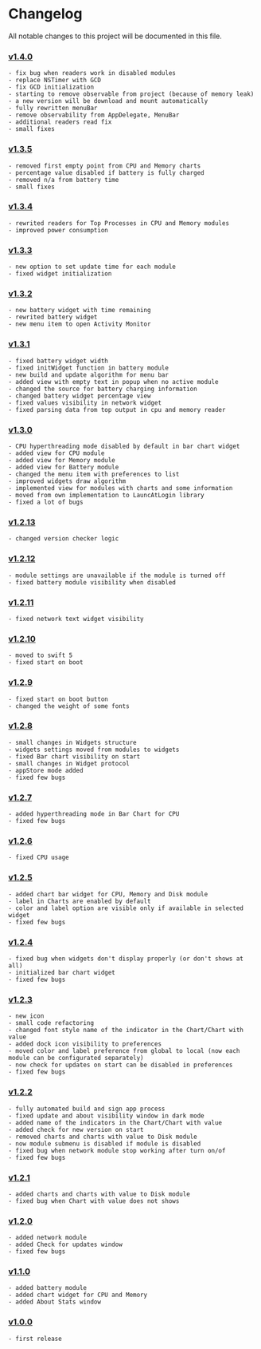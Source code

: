 # Changelog
All notable changes to this project will be documented in this file.

### [v1.4.0]
    - fix bug when readers work in disabled modules
    - replace NSTimer with GCD
    - fix GCD initialization
    - starting to remove observable from project (because of memory leak)
    - a new version will be download and mount automatically
    - fully rewritten menuBar
    - remove observability from AppDelegate, MenuBar
    - additional readers read fix
    - small fixes

### [v1.3.5]
    - removed first empty point from CPU and Memory charts
    - percentage value disabled if battery is fully charged
    - removed n/a from battery time
    - small fixes

### [v1.3.4]
    - rewrited readers for Top Processes in CPU and Memory modules
    - improved power consumption

### [v1.3.3]
    - new option to set update time for each module
    - fixed widget initialization

### [v1.3.2]
    - new battery widget with time remaining
    - rewrited battery widget
    - new menu item to open Activity Monitor

### [v1.3.1]
    - fixed battery widget width
    - fixed initWidget function in battery module
    - new build and update algorithm for menu bar
    - added view with empty text in popup when no active module
    - changed the source for battery charging information
    - changed battery widget percentage view
    - fixed values visibility in network widget
    - fixed parsing data from top output in cpu and memory reader

### [v1.3.0]
    - CPU hyperthreading mode disabled by default in bar chart widget
    - added view for CPU module
    - added view for Memory module
    - added view for Battery module
    - changed the menu item with preferences to list
    - improved widgets draw algorithm
    - implemented view for modules with charts and some information
    - moved from own implementation to LauncAtLogin library
    - fixed a lot of bugs

### [v1.2.13]
    - changed version checker logic

### [v1.2.12]
    - module settings are unavailable if the module is turned off
    - fixed battery module visibility when disabled

### [v1.2.11]
    - fixed network text widget visibility

### [v1.2.10]
    - moved to swift 5
    - fixed start on boot

### [v1.2.9]
    - fixed start on boot button
    - changed the weight of some fonts

### [v1.2.8]
    - small changes in Widgets structure
    - widgets settings moved from modules to widgets
    - fixed Bar chart visibility on start
    - small changes in Widget protocol
    - appStore mode added
    - fixed few bugs

### [v1.2.7]
    - added hyperthreading mode in Bar Chart for CPU
    - fixed few bugs

### [v1.2.6]
    - fixed CPU usage

### [v1.2.5]
    - added chart bar widget for CPU, Memory and Disk module
    - label in Charts are enabled by default
    - color and label option are visible only if available in selected widget
    - fixed few bugs

### [v1.2.4]
    - fixed bug when widgets don't display properly (or don't shows at all)
    - initialized bar chart widget
    - fixed few bugs

### [v1.2.3]
    - new icon
    - small code refactoring
    - changed font style name of the indicator in the Chart/Chart with value
    - added dock icon visibility to preferences
    - moved color and label preference from global to local (now each module can be configurated separately)
    - now check for updates on start can be disabled in preferences
    - fixed few bugs

### [v1.2.2]
    - fully automated build and sign app process
    - fixed update and about visibility window in dark mode
    - added name of the indicators in the Chart/Chart with value
    - added check for new version on start
    - removed charts and charts with value to Disk module
    - now module submenu is disabled if module is disabled
    - fixed bug when network module stop working after turn on/of
    - fixed few bugs
    
### [v1.2.1]
    - added charts and charts with value to Disk module
    - fixed bug when Chart with value does not shows

### [v1.2.0]
    - added network module
    - added Check for updates window
    - fixed few bugs

### [v1.1.0]
    - added battery module
    - added chart widget for CPU and Memory
    - added About Stats window

### [v1.0.0]
    - first release

[v1.4.0]: https://github.com/exelban/stats/releases/tag/v1.4.0
[v1.3.5]: https://github.com/exelban/stats/releases/tag/v1.3.5
[v1.3.4]: https://github.com/exelban/stats/releases/tag/v1.3.4
[v1.3.3]: https://github.com/exelban/stats/releases/tag/v1.3.3
[v1.3.2]: https://github.com/exelban/stats/releases/tag/v1.3.2
[v1.3.1]: https://github.com/exelban/stats/releases/tag/v1.3.1
[v1.3.0]: https://github.com/exelban/stats/releases/tag/v1.3.0
[v1.2.13]: https://github.com/exelban/stats/releases/tag/v1.2.13
[v1.2.12]: https://github.com/exelban/stats/releases/tag/v1.2.12
[v1.2.11]: https://github.com/exelban/stats/releases/tag/v1.2.11
[v1.2.10]: https://github.com/exelban/stats/releases/tag/v1.2.10
[v1.2.9]: https://github.com/exelban/stats/releases/tag/v1.2.9
[v1.2.8]: https://github.com/exelban/stats/releases/tag/v1.2.8
[v1.2.7]: https://github.com/exelban/stats/releases/tag/v1.2.7
[v1.2.6]: https://github.com/exelban/stats/releases/tag/v1.2.6
[v1.2.5]: https://github.com/exelban/stats/releases/tag/v1.2.5
[v1.2.4]: https://github.com/exelban/stats/releases/tag/v1.2.4
[v1.2.3]: https://github.com/exelban/stats/releases/tag/v1.2.3
[v1.2.2]: https://github.com/exelban/stats/releases/tag/v1.2.2
[v1.2.1]: https://github.com/exelban/stats/releases/tag/v1.2.1
[v1.2.0]: https://github.com/exelban/stats/releases/tag/v1.2.0
[v1.1.0]: https://github.com/exelban/stats/releases/tag/v1.1.0
[v1.0.0]: https://github.com/exelban/stats/releases/tag/v1.0.0
